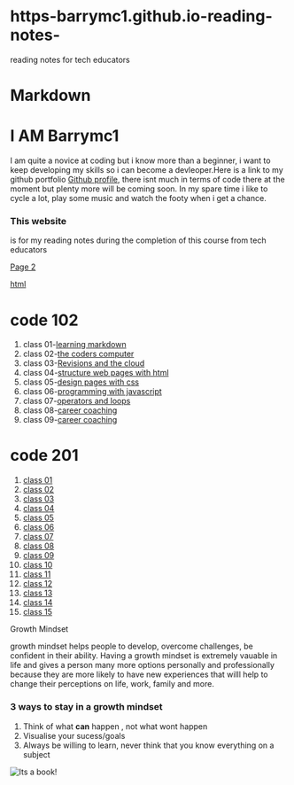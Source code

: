 # https-barrymc1.github.io-reading-notes-
reading notes for tech educators

# Markdown

# I AM Barrymc1
I am quite a novice at coding but i know more than a beginner, i want to keep developing my skills so i can become a devleoper.Here is a link to my github portfolio [Github profile](https://github.com/barrymc1), there isnt much in terms of code there at the moment but plenty more will be coming soon. In my spare time i like to cycle a lot, play some music and watch the footy when i get a chance.

### This website
is for my reading notes during the completion of this course from tech educators

[Page 2](https://github.com/barrymc1/https-barrymc1.github.io/blob/main/page2)

[html](https://github.com/barrymc1/https-barrymc1.github.io/blob/main/html)

# code 102

1. class 01-[learning markdown](https://github.com/barrymc1/https-barrymc1.github.io/blob/main/Learning%20Markdown)
2. class 02-[the coders computer](https://github.com/barrymc1/https-barrymc1.github.io/blob/main/The%20Coders%20Computer)
3. class 03-[Revisions and the cloud](https://github.com/barrymc1/https-barrymc1.github.io/blob/main/Revisions%20and%20the%20cloud)
4. class 04-[structure web pages with html](https://github.com/barrymc1/https-barrymc1.github.io/blob/main/Structure%20Web%20pages%20with%20HTML)
5. class 05-[design pages with css](https://github.com/barrymc1/https-barrymc1.github.io/commit/6e2f843ae865dceb2cb42143903df0cd04f7ba04)
6. class 06-[programming with javascript](https://github.com/barrymc1/https-barrymc1.github.io/blob/main/Programming%20with%20Javascript)
7. class 07-[operators and loops](https://github.com/barrymc1/https-barrymc1.github.io/blob/main/Operators%20and%20Loops)
8. class 08-[career coaching](https://github.com/barrymc1/https-barrymc1.github.io/commit/ca63972f4921ec9987d51dd14ab534318964e9d3)
9. class 09-[career coaching](https://github.com/barrymc1/https-barrymc1.github.io/commit/bcbb3a844fa0caf911da6e6518ed14d88b6da9bf)



# code 201
1. [class 01](https://github.com/barrymc1/https-barrymc1.github.io/commit/4e88396424180635669260065e4e8d710567f6b9)
2. [class 02](https://github.com/barrymc1/https-barrymc1.github.io/blob/main/Class%2002)
3. [class 03](https://github.com/barrymc1/https-barrymc1.github.io/blob/main/Class%2003)
4. [class 04](https://github.com/barrymc1/https-barrymc1.github.io/blob/main/Class%2004)
5. [class 05](https://github.com/barrymc1/https-barrymc1.github.io/blob/main/Class%2005)
6. [class 06](https://github.com/barrymc1/https-barrymc1.github.io/blob/main/Class%2006)
7. [class 07](https://github.com/barrymc1/https-barrymc1.github.io/commit/7a24bccca9d111b59bd188a8f372aee1cad50df0)
8. [class 08](https://github.com/barrymc1/https-barrymc1.github.io/blob/main/Class%2008)
9. [class 09](https://github.com/barrymc1/https-barrymc1.github.io/blob/main/Class%2009)
10. [class 10](https://github.com/barrymc1/https-barrymc1.github.io/blob/main/Class%2010)
11. [class 11]()
12. [class 12]()
13. [class 13]()
14. [class 14]()
15. [class 15]()




Growth Mindset

growth mindset helps people to develop, overcome challenges, be confident in their ability. Having a growth mindset is extremely vauable in life and gives a person many more options personally and professionally because they are more likely to have new experiences that willl help to change their perceptions on life, work, family and more.

### 3 ways to stay in a growth mindset

1. Think of what **can** happen , not what wont happen
2. Visualise your sucess/goals 
3. Always be willing to learn, never think that you know everything on a subject
   
   


![Its a book!](https://images.unsplash.com/photo-1541963463532-d68292c34b19?ixlib=rb-4.0.3&ixid=MnwxMjA3fDB8MHxzZWFyY2h8M3x8Ym9va3xlbnwwfHwwfHw%3D&w=1000&q=80")
